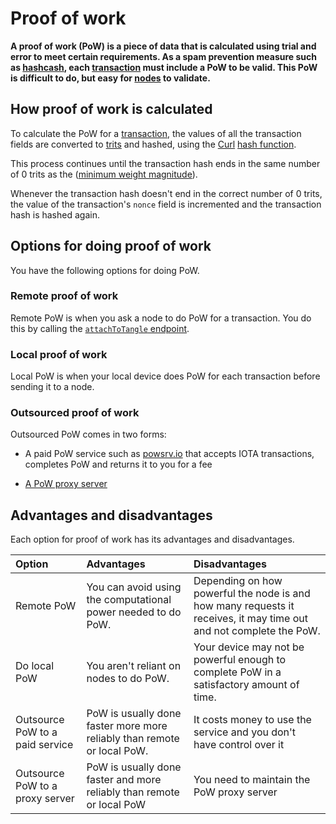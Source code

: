 # Proof of work

**A proof of work (PoW) is a piece of data that is calculated using trial and error to meet certain requirements. As a spam prevention measure such as [hashcash](https://en.wikipedia.org/wiki/Hashcash), each [transaction](../transactions/transactions.md) must include a PoW to be valid. This PoW is difficult to do, but easy for [nodes](../network/nodes.md) to validate.**

## How proof of work is calculated

To calculate the PoW for a [transaction](../transactions/transactions.md), the values of all the transaction fields are converted to [trits](../introduction/ternary.md) and hashed, using the [Curl](https://github.com/iotaledger?utf8=%E2%9C%93&q=curl&type=&language=) [hash function](https://en.wikipedia.org/wiki/Hash_function).

This process continues until the transaction hash ends in the same number of 0 trits as the ([minimum weight magnitude](root://getting-started/0.1/transactions/proof-of-work.md#minimum-weight-magnitude)).

Whenever the transaction hash doesn't end in the correct number of 0 trits, the value of the transaction's `nonce` field is incremented and the transaction hash is hashed again.

## Options for doing proof of work

You have the following options for doing PoW.

### Remote proof of work

Remote PoW is when you ask a node to do PoW for a transaction. You do this by calling the [`attachToTangle` endpoint](root://iri/1.0/references/iri-api-reference.md#attachToTangle).

### Local proof of work

Local PoW is when your local device does PoW for each transaction before sending it to a node. 

### Outsourced proof of work

Outsourced PoW comes in two forms:

- A paid PoW service such as [powsrv.io](https://powsrv.io/#quickstart) that accepts IOTA transactions, completes PoW and returns it to you for a fee

- [A PoW proxy server](root://proof-of-work-proxy/1.0/overview.md)

## Advantages and disadvantages

Each option for proof of work has its advantages and disadvantages.

|**Option**|**Advantages**|**Disadvantages**|
|:-------|:---------|:------------|
|Remote PoW| You can avoid using the computational power needed to do PoW.|Depending on how powerful the node is and how many requests it receives, it may time out and not complete the PoW. |
|Do local PoW|You aren't reliant on nodes to do PoW.|Your device may not be powerful enough to complete PoW in a satisfactory amount of time.|
|Outsource PoW to a paid service|PoW is usually done faster more more reliably than remote or local PoW.|It costs money to use the service and you don't have control over it|
|Outsource PoW to a proxy server|PoW is usually done faster and more reliably than remote or local PoW|You need to maintain the PoW proxy server|
